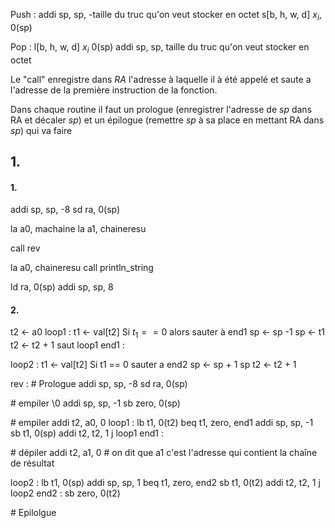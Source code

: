 Push : 
addi sp, sp, -taille du truc qu'on veut stocker en octet
s\[b, h, w, d\] $x_{i}$, 0(sp)

Pop :
l\[b, h, w, d\] $x_{i}$ 0(sp)
addi sp, sp, taille du truc qu'on veut stocker en octet

Le "call" enregistre dans $RA$  l'adresse à laquelle il à été appelé et saute a l'adresse de la première instruction de la fonction.

Dans chaque routine il faut un prologue (enregistrer l'adresse de $sp$ dans RA et décaler $sp$) et un épilogue (remettre $sp$ à sa place en mettant RA dans $sp$) qui va faire 

## 1.
#### 1.
addi sp, sp, -8
sd ra, 0(sp)


la a0, machaine
la a1, chaineresu

call rev

la a0, chaineresu
call println_string

ld ra, 0(sp)
addi sp, sp, 8

#### 2.
t2 <- a0
loop1 :
	t1 <- val\[t2\]
	Si $t_{1} == 0$ alors sauter à end1
	sp <- sp -1
	sp <- t1
	t2 <- t2 + 1
	saut loop1
end1 :


loop2 :
	t1 <- val\[t2\]
	Si t1 == 0 sauter a end2
	sp <- sp + 1
	sp 
	t2 <- t2 + 1



rev :
\# Prologue
addi sp, sp, -8
sd ra, 0(sp)

\# empiler \0
addi sp, sp, -1
sb zero, 0(sp)

\# empiler
addi t2, a0, 0
loop1 :
	lb t1, 0(t2)
	beq t1, zero, end1
	addi sp, sp, -1
	sb t1, 0(sp)
	addi t2, t2, 1
	j loop1
end1 :

\# dépiler
addi t2, a1, 0 \# on dit que a1 c'est l'adresse qui contient la chaîne de résultat

loop2 :
	lb t1, 0(sp)
	addi sp, sp, 1
	beq t1, zero, end2
	sb t1, 0(t2)
	addi t2, t2, 1
	j loop2
end2 :
	sb zero, 0(t2)

\# Epilolgue


